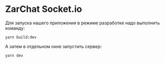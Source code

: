 # ZarChat Socket.io

Для запуска нашего приложения в режиме разработке надо выполнить команду:

```shell script
yarn build:dev
```
А затем в отдельном окне запустить сервер:
```shell script
yarn dev
```

